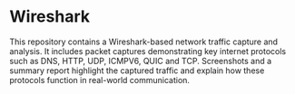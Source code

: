 # Wireshark
This repository contains a Wireshark-based network traffic capture and analysis. It includes packet captures demonstrating key internet protocols such as DNS, HTTP, UDP, ICMPV6, QUIC and TCP. Screenshots and a summary report highlight the captured traffic and explain how these protocols function in real-world communication.
